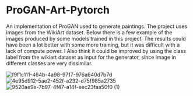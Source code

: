 # ProGAN-Art-Pytorch
An implementation of ProGAN used to generate paintings. The project uses images from the WikiArt dataset. Below there is a few example of the images produced by some models trained in this project. The results could have been a lot better with some more training, but it was difficult with a lack of compute power. I Also think it could be improved by using the class label from the wikiart dataset as input for the generator, since image in different classes are very dissimilar.


![f9f1c111-464b-4a98-9717-976a640d7b7d](https://user-images.githubusercontent.com/6470685/178933226-be6be877-526e-413d-9473-f8e0fb2fbc7c.png)
![4e95d912-5ae2-452f-a232-d75f985a2735](https://user-images.githubusercontent.com/6470685/178933105-90982e45-5480-410e-b98e-160b67368a65.png)
![9520ae9e-7b97-4f47-a14f-eec23faa50f0 (1)](https://user-images.githubusercontent.com/6470685/178933175-4d995c56-9545-48f4-aa8d-e21d9a91482a.png)

